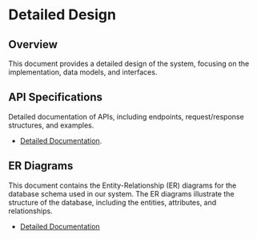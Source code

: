 # Detailed Design

## Overview

This document provides a detailed design of the system, focusing on the implementation, data models, and interfaces.


## API Specifications
Detailed documentation of APIs, including endpoints, request/response structures, and examples.

- [Detailed Documentation](https://dip-sharing-board.github.io/system-design/).

## ER Diagrams

This document contains the Entity-Relationship (ER) diagrams for the database schema used in our system. The ER diagrams illustrate the structure of the database, including the entities, attributes, and relationships.

- [Detailed Documentation](/documentation/er-diagrams.md)